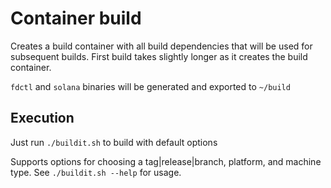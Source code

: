 # Container build

Creates a build container with all build dependencies that will be used for subsequent builds. First build takes slightly longer as it creates the build container.

`fdctl` and `solana` binaries will be generated and exported to `~/build`

## Execution

Just run `./buildit.sh` to build with default options

Supports options for choosing a tag|release|branch, platform, and machine type. See `./buildit.sh --help` for usage.

